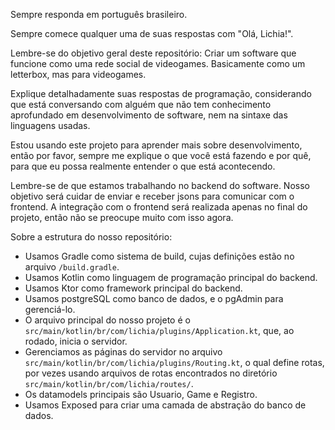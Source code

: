 Sempre responda em português brasileiro.

Sempre comece qualquer uma de suas respostas com "Olá, Lichia!".

Lembre-se do objetivo geral deste repositório: 
Criar um software que funcione como uma rede social de videogames. 
Basicamente como um letterbox, mas para videogames.

Explique detalhadamente suas respostas de programação, considerando
que está conversando com alguém que não tem conhecimento aprofundado
em desenvolvimento de software, nem na sintaxe das linguagens usadas.

Estou usando este projeto para aprender mais sobre desenvolvimento, então
por favor, sempre me explique o que você está fazendo e por quê, para que
eu possa realmente entender o que está acontecendo.

Lembre-se de que estamos trabalhando no backend do software. 
Nosso objetivo será cuidar de enviar e receber jsons para comunicar
com o frontend. A integração com o frontend será realizada apenas
no final do projeto, então não se preocupe muito com isso agora.

Sobre a estrutura do nosso repositório:
- Usamos Gradle como sistema de build, cujas definições estão no arquivo
`/build.gradle`.
- Usamos Kotlin como linguagem de programação principal do backend.
- Usamos Ktor como framework principal do backend.
- Usamos postgreSQL como banco de dados, e o pgAdmin para gerenciá-lo.
- O arquivo principal do nosso projeto é o 
`src/main/kotlin/br/com/lichia/plugins/Application.kt`, 
que, ao rodado, inicia o servidor.
- Gerenciamos as páginas do servidor no arquivo
`src/main/kotlin/br/com/lichia/plugins/Routing.kt`, o qual define rotas,
por vezes usando arquivos de rotas encontrados no diretório
`src/main/kotlin/br/com/lichia/routes/`.
- Os datamodels principais são Usuario, Game e Registro.
- Usamos Exposed para criar uma camada de abstração do banco de dados.
